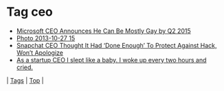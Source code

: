 <!--
title: Tag ceo
date: 2020-06-28T15:26:58.304Z
tags:
-->
# Tag ceo

 * [Microsoft CEO Announces He Can Be Mostly Gay by Q2 2015](101916416924.md)
 * [Photo 2013-10-27 15](65238069802.md)
 * [Snapchat CEO Thought It Had ‘Done Enough’ To Protect Against Hack, Won’t Apologize](72094616468.md)
 * [As a startup CEO I slept like a baby. I woke up every two hours and cried.](95301330533.md)

| [Tags](tags.md) | [Top](index.md) |
